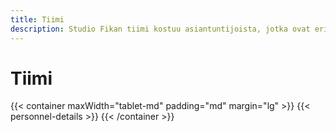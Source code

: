 ```yaml
---
title: Tiimi
description: Studio Fikan tiimi kostuu asiantuntijoista, jotka ovat erikoistuneet muun muassa vaalennus- ja raidoitustekniikoihin sekä moniväreihin. Tuotevalikoimaan lukeutuu suositut Four Reasons Pro sekä OLAPLEX -tuotteet.
---
```


# Tiimi

{{< container maxWidth="tablet-md" padding="md" margin="lg" >}}
{{< personnel-details >}}
{{< /container >}}
